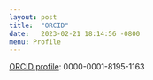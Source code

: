 ```yaml
---
layout: post
title:  "ORCID"
date:   2023-02-21 18:14:56 -0800
menu: Profile
---
```

[ORCID profile](https://orcid.org/0000-0001-8195-1163): 0000-0001-8195-1163